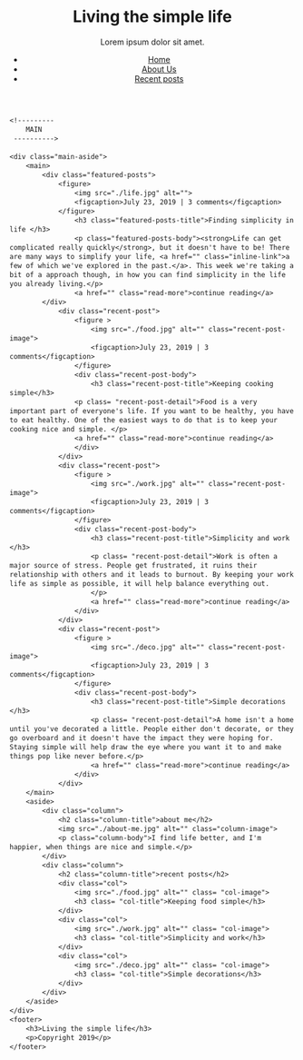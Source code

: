 <!DOCTYPE html>
<html lang="en">
<head>
    <meta charset="UTF-8">
    <meta http-equiv="X-UA-Compatible" content="IE=edge">
    <meta name="viewport" content="width=device-width, initial-scale=1.0">
    <link rel="stylesheet" href="nav.css">
    <title>NavBar</title>
</head>
<body>
   <header>
       <div class="container container-nav">
            <div class="logo">
                <h1>Living the simple life</h1>
                <p>Lorem ipsum dolor sit amet.</p>
            </div>
            <nav>
                <ul>
                    <li><a href="nav.html" class = "current-page">Home</a></li>
                    <li><a href="about.html">About Us</a></li>
                    <li><a href="recent.html">Recent posts</a></li>
                </ul>
            </nav>
        </div>
    </header>

    <!---------
        MAIN
     ---------->

    <div class="main-aside">
        <main>
            <div class="featured-posts">
                <figure>
                    <img src="./life.jpg" alt="">
                    <figcaption>July 23, 2019 | 3 comments</figcaption>
                </figure>
                    <h3 class="featured-posts-title">Finding simplicity in life </h3>
                    <p class="featured-posts-body"><strong>Life can get complicated really quickly</strong>, but it doesn't have to be! There are many ways to simplify your life, <a href="" class="inline-link">a few of which we've explored in the past.</a>. This week we're taking a bit of a approach though, in how you can find simplicity in the life you already living.</p>
                    <a href="" class="read-more">continue reading</a>
            </div>
                <div class="recent-post">
                    <figure >
                        <img src="./food.jpg" alt="" class="recent-post-image">
                        <figcaption>July 23, 2019 | 3 comments</figcaption>
                    </figure>
                    <div class="recent-post-body">
                        <h3 class="recent-post-title">Keeping cooking simple</h3>
                    <p class= "recent-post-detail">Food is a very important part of everyone's life. If you want to be healthy, you have to eat healthy. One of the easiest ways to do that is to keep your cooking nice and simple. </p>
                    <a href="" class="read-more">continue reading</a>
                    </div>
                </div>
                <div class="recent-post">
                    <figure >
                        <img src="./work.jpg" alt="" class="recent-post-image">
                        <figcaption>July 23, 2019 | 3 comments</figcaption>
                    </figure>
                    <div class="recent-post-body">
                        <h3 class="recent-post-title">Simplicity and work </h3>
                        <p class= "recent-post-detail">Work is often a major source of stress. People get frustrated, it ruins their relationship with others and it leads to burnout. By keeping your work life as simple as possible, it will help balance everything out.
                        </p>
                        <a href="" class="read-more">continue reading</a>
                    </div>
                </div>
                <div class="recent-post">
                    <figure >
                        <img src="./deco.jpg" alt="" class="recent-post-image">
                        <figcaption>July 23, 2019 | 3 comments</figcaption>
                    </figure>
                    <div class="recent-post-body">
                        <h3 class="recent-post-title">Simple decorations </h3>
                        <p class= "recent-post-detail">A home isn't a home until you've decorated a little. People either don't decorate, or they go overboard and it doesn't have the impact they were hoping for. Staying simple will help draw the eye where you want it to and make things pop like never before.</p>
                        <a href="" class="read-more">continue reading</a>
                    </div>
                </div>  
        </main>
        <aside>
            <div class="column">
                <h2 class="column-title">about me</h2>
                <img src="./about-me.jpg" alt="" class="column-image">
                <p class="column-body">I find life better, and I'm happier, when things are nice and simple.</p>
            </div>
            <div class="column">
                <h2 class="column-title">recent posts</h2>
                <div class="col">
                    <img src="./food.jpg" alt="" class= "col-image">
                    <h3 class= "col-title">Keeping food simple</h3>
                </div>
                <div class="col">
                    <img src="./work.jpg" alt="" class= "col-image">
                    <h3 class= "col-title">Simplicity and work</h3>
                </div>
                <div class="col">
                    <img src="./deco.jpg" alt="" class= "col-image">
                    <h3 class= "col-title">Simple decorations</h3>
                </div>
            </div>
        </aside>
    </div>
    <footer>
        <h3>Living the simple life</h3>
        <p>Copyright 2019</p>
    </footer>
</body>
</html>
